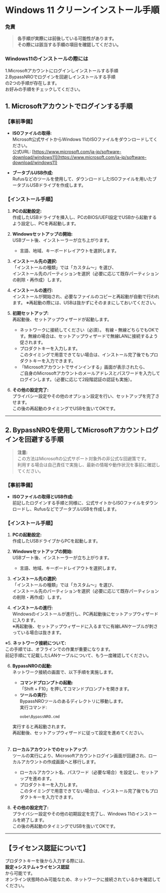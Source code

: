 # Windows 11 クリーンインストール手順

### 免責  
>**各手順が実際には前後している可能性があります。**  
>**その際には該当する手順の項目を確認してください。**    

### Windows11のインストールの際には
1.Microsoftアカウントにログインしインストールする手順  
2.BypassNROでログインを回避しインストールする手順  
の2つの手順が存在します。  
お好みの手順をチェックしてください。  



## 1. Microsoftアカウントでログインする手順

### 【事前準備】
- **ISOファイルの取得:**  
  Microsoft公式サイトからWindows 11のISOファイルをダウンロードしてください。  
  公式URL: [https://www.microsoft.com/ja-jp/software-download/windows11](https://www.microsoft.com/ja-jp/software-download/windows11)

- **ブータブルUSB作成:**  
  Rufusなどのツールを使用して、ダウンロードしたISOファイルを用いたブータブルUSBドライブを作成します。

### 【インストール手順】
1. **PCの起動設定:**  
   作成したUSBドライブを挿入し、PCのBIOS/UEFI設定でUSBから起動するよう設定し、PCを再起動します。

2. **Windowsセットアップの開始:**  
   USBブート後、インストーラーが立ち上がります。  
   - 言語、地域、キーボードレイアウトを選択します。

3. **インストール先の選択:**  
   「インストールの種類」では「カスタム～」を選び、  
   インストール先のパーティションを選択（必要に応じて既存パーティションの削除・再作成）します。

4. **インストールの進行:**  
   インストールが開始され、必要なファイルのコピーと再起動が自動で行われます。
   ※再起動の際には、USBは抜かずにそのままにしておいてください。  

5. **初期セットアップ:**  
   再起動後、セットアップウィザードが起動します。  
   - ネットワークに接続してください（必須）。
   有線・無線どちらでもOKです。無線の場合は、セットアップウィザードで無線LANに接続するよう促されます。  
   - プロダクトキーを入力します。  
   このタイミングで用意できてない場合は、インストール完了後でもプロダクトキーを入力できます。  
   - 「Microsoftアカウントでサインインする」画面が表示されたら、  
   ご自身のMicrosoftアカウントのメールアドレスとパスワードを入力してログインします。（必要に応じて2段階認証の認証も実施）。

6. **その他の設定完了:**  
   プライバシー設定やその他のオプション設定を行い、セットアップを完了させます。  
   この後の再起動のタイミングでUSBを抜いてOKです。  

---

## 2. BypassNROを使用してMicrosoftアカウントログインを回避する手順

> **注意:**  
> この方法はMicrosoftの公式サポート対象外の非公式な回避策です。  
> 利用する場合は自己責任で実施し、最新の情報や動作状況を事前に確認してください。

### 【事前準備】
- **ISOファイルの取得とUSB作成:**  
  前記したログインする手順と同様に、公式サイトからISOファイルをダウンロードし、RufusなどでブータブルUSBを作成します。

### 【インストール手順】
1. **PCの起動設定:**  
   作成したUSBドライブからPCを起動します。

2. **Windowsセットアップの開始:**  
   USBブート後、インストーラーが立ち上がります。  
   - 言語、地域、キーボードレイアウトを選択します。

3. **インストール先の選択:**  
   「インストールの種類」では「カスタム～」を選び、  
   インストール先のパーティションを選択（必要に応じて既存パーティションの削除・再作成）します。

4. **インストールの進行:**  
   Windowsのインストールが進行し、PC再起動後にセットアップウィザードに入ります。  
   ※再起動後、セットアップウィザードに入るまでに有線LANケーブルが刺さっている場合は抜きます。  

※5. **ネットワーク接続について:**  
   この手順では、オフラインでの作業が重要になります。  
   前記手順にて記載したLANケーブルについて、もう一度確認してください。  

6. **BypassNROの起動:**  
   ネットワーク接続の画面で、以下手順を実施します。  
   - **コマンドプロンプトの起動:**  
     「Shift + F10」を押してコマンドプロンプトを開きます。
   - **ツールの実行:**  
    BypassNROツールのあるディレクトリに移動します。  
     実行コマンド:
     ```
     oobe\BypassNRO.cmd
     ```
   実行すると再起動されます。  
   再起動後、セットアップウィザードに従って設定を進めてください。  
   　  
6. **ローカルアカウントでのセットアップ:**  
   ツールの実行により、Microsoftアカウントログイン画面が回避され、ローカルアカウントの作成画面へと移行します。  
   - ローカルアカウント名、パスワード（必要な場合）を設定し、セットアップを進めます。  
   - プロダクトキーを入力します。  
   このタイミングで用意できてない場合は、インストール完了後でもプロダクトキーを入力できます。  

7. **その他の設定完了:**  
   プライバシー設定やその他の初期設定を完了し、Windows 11のインストールを終了します。  
   この後の再起動のタイミングでUSBを抜いてOKです。  
---

## 【ライセンス認証について】

プロダクトキーを後から入力する際には、  
**設定→システム→ライセンス認証**  
から可能です。  
オンライン状態時のみ可能なため、ネットワークに接続されているかを確認してください。